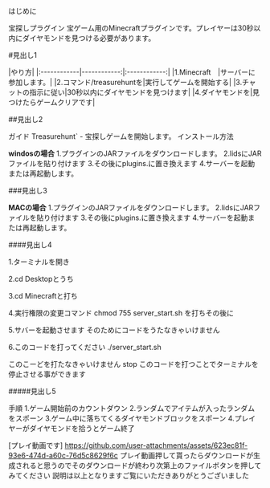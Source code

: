 はじめに

宝探しプラグイン
宝ゲーム用のMinecraftプラグインです。プレイヤーは30秒以内にダイヤモンドを見つける必要があります。

#見出し1

|やり方|
|:------------|------------:|:------------:|
|1.Minecraft　|サーバーに参加します。|
|2.コマンド/treasurehuntを|実行してゲームを開始する|
|3.チャットの指示に従い|30秒以内にダイヤモンドを見つけます|
|4.ダイヤモンドを|見つけたらゲームクリアです|


##見出し2

ガイド
Treasurehunt` - 宝探しゲームを開始します。
インストール方法


**windosの場合**
1.プラグインのJARファイルをダウンロードします。
2.lidsにJARファイルを貼り付けます
3.その後にplugins.に置き換えます
4.サーバーを起動または再起動します。  


###見出し3

**MACの場合**
1.プラグインのJARファイルをダウンロードします。
2.lidsにJARファイルを貼り付けます
3.その後にplugins.に置き換えます
4.サーバーを起動または再起動します。

####見出し4

1.ターミナルを開き

2.cd Desktopとうち

3.cd Minecraftと打ち

4.実行権限の変更コマンド
chmod 755 server_start.sh
を打ちその後に

5.サバーを起動させます
そのためにコードをうたなきゃいけません

6.このコードを打ってください
./server_start.sh

このこーどを打たなきゃいけません
stop
このコードを打つことでターミナルを停止させる事ができます

#####見出し5

手順
1.ゲーム開始前のカウントダウン
2.ランダムでアイテムが入ったランダムをスポーン
3.ゲーム中に落ちてくるダイヤモンドブロックをスポーン
4.プレイヤーがダイヤモンドを拾うとゲーム終了



[プレイ動画です]
https://github.com/user-attachments/assets/623ec81f-93e6-474d-a60c-76d5c8629f6c
プレイ動画押して貰ったらダウンロードが生成されると思うのでそのダウンロードが終わり次第上のファイルボタンを押してみてください
説明は以上となりますご覧にいただきありがとうございました
